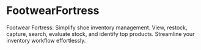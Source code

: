 # FootwearFortress
Footwear Fortress: Simplify shoe inventory management. View, restock, capture, search, evaluate stock, and identify top products. Streamline your inventory workflow effortlessly.

